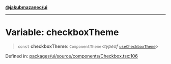 [**@jakubmazanec/ui**](../README.md)

---

# Variable: checkboxTheme

> `const` **checkboxTheme**: `ComponentTheme`\<_typeof_ [`useCheckboxTheme`](useCheckboxTheme.md)\>

Defined in:
[packages/ui/source/components/Checkbox.tsx:106](https://github.com/jakubmazanec/tools/blob/dccfe8e5cee218e88ff4db59e4bf460975897c58/packages/ui/source/components/Checkbox.tsx#L106)
